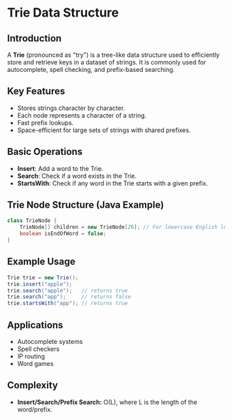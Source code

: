 # Trie Data Structure

## Introduction
A **Trie** (pronounced as "try") is a tree-like data structure used to efficiently store and retrieve keys in a dataset of strings. It is commonly used for autocomplete, spell checking, and prefix-based searching.

## Key Features
- Stores strings character by character.
- Each node represents a character of a string.
- Fast prefix lookups.
- Space-efficient for large sets of strings with shared prefixes.

## Basic Operations
- **Insert**: Add a word to the Trie.
- **Search**: Check if a word exists in the Trie.
- **StartsWith**: Check if any word in the Trie starts with a given prefix.

## Trie Node Structure (Java Example)
```java
class TrieNode {
    TrieNode[] children = new TrieNode[26]; // For lowercase English letters
    boolean isEndOfWord = false;
}
```

## Example Usage
```java
Trie trie = new Trie();
trie.insert("apple");
trie.search("apple");   // returns true
trie.search("app");     // returns false
trie.startsWith("app"); // returns true
```

## Applications
- Autocomplete systems
- Spell checkers
- IP routing
- Word games

## Complexity
- **Insert/Search/Prefix Search:** O(L), where L is the length of the word/prefix.

